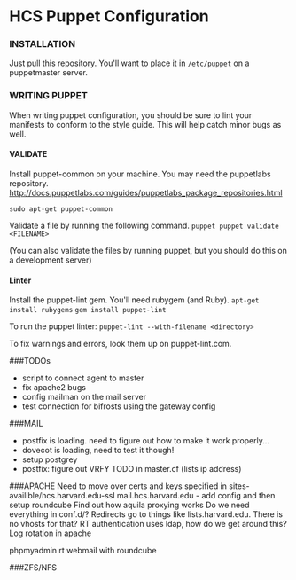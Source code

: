 HCS Puppet Configuration
=========================

### INSTALLATION
Just pull this repository.
You'll want to place it in `/etc/puppet` on a puppetmaster server.

### WRITING PUPPET
When writing puppet configuration, you should be sure to lint your manifests to conform to the style guide. This will help catch minor bugs as well.

#### VALIDATE
Install puppet-common on your machine. You may need the puppetlabs repository.
http://docs.puppetlabs.com/guides/puppetlabs_package_repositories.html

`sudo apt-get puppet-common`

Validate a file by running the following command.
`puppet puppet validate <FILENAME>`

(You can also validate the files by running puppet, but you should do this on a development server)



#### Linter
Install the puppet-lint gem. You'll need rubygem (and Ruby).
`apt-get install rubygems`
`gem install puppet-lint`

To run the puppet linter:
`puppet-lint --with-filename <directory>`

To fix warnings and errors, look them up on puppet-lint.com.




###TODOs
- script to connect agent to master
- fix apache2 bugs
- config mailman on the mail server
- test connection for bifrosts using the gateway config

###MAIL
- postfix is loading. need to figure out how to make it work properly...
- dovecot is loading, need to test it though!
- setup postgrey
- postfix: figure out VRFY TODO in master.cf (lists ip address)


###APACHE
Need to move over certs and keys specified in sites-availible/hcs.harvard.edu-ssl
mail.hcs.harvard.edu - add config and then setup roundcube
Find out how aquila proxying works
Do we need everything in conf.d/?
Redirects go to things like lists.harvard.edu. There is no vhosts for that?
RT authentication uses ldap, how do we get around this?
Log rotation in apache

phpmyadmin
rt
webmail with roundcube

###ZFS/NFS



